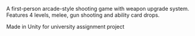 A first-person arcade-style shooting game with weapon upgrade system. Features 4 levels, melee, gun shooting and ability card drops.

Made in Unity for university assignment project
